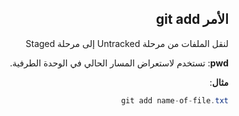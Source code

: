 <div dir = "rtl">



## الأمر git add

لنقل الملفات من مرحلة Untracked إلى مرحلة Staged

**pwd**:  تستخدم لاستعراض المسار الحالي في الوحدة الطرفية.

**مثال**:
```c#
git add name-of-file.txt
```

</div>
